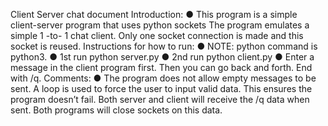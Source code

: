 Client Server chat document
Introduction:
● This program is a simple client-server program that uses python sockets The program emulates a
simple 1 -to- 1 chat client. Only one socket connection is made and this socket is reused.
Instructions for how to run:
● NOTE: python command is python3.
● 1st run python server.py
● 2nd run python client.py
● Enter a message in the client program first. Then you can go back and forth. End with /q.
Comments:
● The program does not allow empty messages to be sent. A loop is used to force the user to input
valid data. This ensures the program doesn’t fail. Both server and client will receive the /q data
when sent. Both programs will close sockets on this data.
